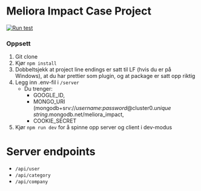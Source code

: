 # Meliora Impact Case Project
[![Run test](https://github.com/The-13th-reason/Meliora-Impact/actions/workflows/test.yml/badge.svg)](https://github.com/The-13th-reason/Meliora-Impact/actions/workflows/test.yml)
### Oppsett
1. Git clone
2. Kjør `npm install`
3. Dobbeltsjekk at project line endings er satt til LF (hvis du er på Windows), at du har prettier som plugin, og at package er satt opp riktig
4. Legg inn .env-fil i `/server`
   * Du trenger: 
     * GOOGLE_ID, 
     * MONGO_URI (mongodb+srv://*username*:*password*@cluster0.*unique string*.mongodb.net/meliora_impact, 
     * COOKIE_SECRET
5. Kjør `npm run dev` for å spinne opp server og client i dev-modus

# Server endpoints
* `/api/user`
* `/api/category`
* `/api/company`
